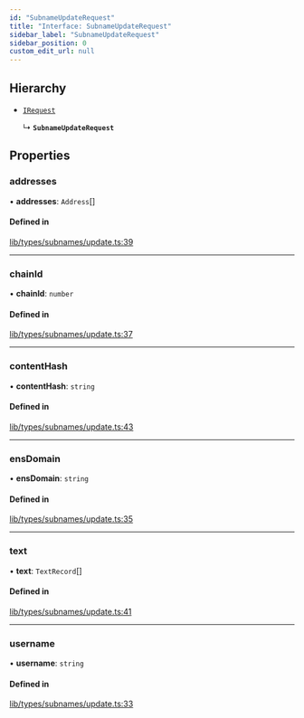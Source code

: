 ```yaml
---
id: "SubnameUpdateRequest"
title: "Interface: SubnameUpdateRequest"
sidebar_label: "SubnameUpdateRequest"
sidebar_position: 0
custom_edit_url: null
---
```


## Hierarchy

- [`IRequest`](IRequest.md)

  ↳ **`SubnameUpdateRequest`**

## Properties

### addresses

• **addresses**: `Address`[]

#### Defined in

[lib/types/subnames/update.ts:39](https://github.com/JustaName-id/JustaName-sdk/blob/f71acf4/packages/@justaname.id/sdk/src/lib/types/subnames/update.ts#L39)

___

### chainId

• **chainId**: `number`

#### Defined in

[lib/types/subnames/update.ts:37](https://github.com/JustaName-id/JustaName-sdk/blob/f71acf4/packages/@justaname.id/sdk/src/lib/types/subnames/update.ts#L37)

___

### contentHash

• **contentHash**: `string`

#### Defined in

[lib/types/subnames/update.ts:43](https://github.com/JustaName-id/JustaName-sdk/blob/f71acf4/packages/@justaname.id/sdk/src/lib/types/subnames/update.ts#L43)

___

### ensDomain

• **ensDomain**: `string`

#### Defined in

[lib/types/subnames/update.ts:35](https://github.com/JustaName-id/JustaName-sdk/blob/f71acf4/packages/@justaname.id/sdk/src/lib/types/subnames/update.ts#L35)

___

### text

• **text**: `TextRecord`[]

#### Defined in

[lib/types/subnames/update.ts:41](https://github.com/JustaName-id/JustaName-sdk/blob/f71acf4/packages/@justaname.id/sdk/src/lib/types/subnames/update.ts#L41)

___

### username

• **username**: `string`

#### Defined in

[lib/types/subnames/update.ts:33](https://github.com/JustaName-id/JustaName-sdk/blob/f71acf4/packages/@justaname.id/sdk/src/lib/types/subnames/update.ts#L33)
